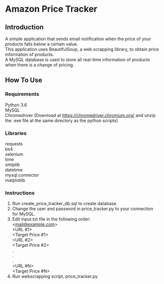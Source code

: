# Amazon Price Tracker

## Introduction
A simple application that sends email notification when the price of your products falls below a certain value.  
This application uses BeautifulSoup, a web scrapping library, to obtain price information of products.  
A MySQL database is used to store all real-time information of products when there is a change of pricing.

## How To Use  
### Requirements  
Python 3.6  
MySQL  
Chromedriver (Download at https://chromedriver.chromium.org/ and unzip the .exe file at the same directory as the python scripts)  

### Libraries  
requests  
bs4  
selenium  
time  
smtplib  
datetime  
mysql.connector  
matplotlib  

### Instructions  
1. Run create_price_tracker_db.sql to create database.  
2. Change the user and password in price_tracker.py to your connection for MySQL.  
3. Edit input.txt file in the following order:  
            <<mail@example.com>>  
            <URL #1>  
            <Target Price #1>  
            <URL #2>  
            <Target Price #2>  
                    .  
                    .  
                    .  
                <URL #N>  
            <Target Price #N>  
 4. Run webscrapping script, price_tracker.py  
  

